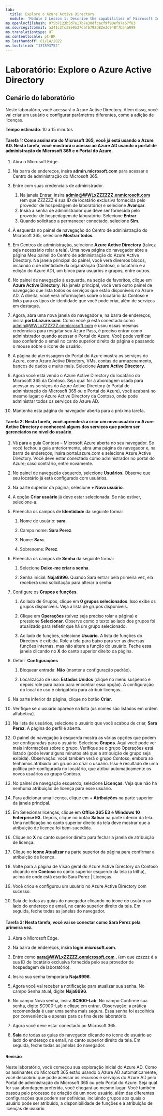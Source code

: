 ```yaml
---
lab:
  title: Explore o Azure Active Directory
  module: 'Module 2 Lesson 1: Describe the capabilities of Microsoft Identity and access management solutions: Explore the services and identity types of Azure AD'
ms.openlocfilehash: 075b7123b5d7e17b7e30dfcacf9f90ef97a67f83
ms.sourcegitcommit: a341c2fc38e9b37dafb792d82e3c948f7ba4a099
ms.translationtype: HT
ms.contentlocale: pt-BR
ms.lasthandoff: 01/14/2022
ms.locfileid: "137893752"
---
```

# <a name="lab-explore-azure-active-directory"></a>Laboratório: Explore o Azure Active Directory

## <a name="lab-scenario"></a>Cenário do laboratório

Neste laboratório, você acessará o Azure Active Directory.  Além disso, você vai criar um usuário e configurar parâmetros diferentes, como a adição de licenças.  



**Tempo estimado**: 10 a 15 minutos

#### <a name="task-1--as-a-subscriber-to-microsoft-365-you-are-already-using-azure-ad--in-this-task-you-will-walk-through-accessing-azure-ad-through-the-microsoft-365-admin-portal-and-through-the-azure-portal"></a>Tarefa 1:  Como assinante do Microsoft 365, você já está usando o Azure AD.  Nesta tarefa, você mostrará o acesso ao Azure AD usando o portal de administração do Microsoft 365 e o Portal do Azure.

1. Abra o Microsoft Edge.

2. Na barra de endereços, insira **admin.microsoft.com** para acessar o Centro de administração do Microsoft 365.

3. Entre com suas credenciais de administrador. 
    1. Na janela Entrar, insira **admin@WWLxZZZZZZ.onmicrosoft.com** (em que ZZZZZZ é sua ID de locatário exclusiva fornecida pelo provedor de hospedagem de laboratório) e selecione **Avançar**.
    1. Insira a senha de administrador que deve ser fornecida pelo provedor de hospedagem de laboratório. Selecione **Entrar**.
    1. Quando solicitado a permanecer conectado, selecione **Sim**.

4. À esquerda no painel de navegação do Centro de administração do Microsoft 365, selecione **Mostrar todos**.

5. Em Centros de administração, selecione **Azure Active Directory** (talvez seja necessário rolar a tela).  Uma nova página do navegador abre a página Meu painel do Centro de administração do Azure Active Directory. Na janela principal do painel, você verá diversos blocos, incluindo o de identidade da organização (Contoso, o locatário e a edição do Azure AD), um bloco para usuários e grupos, entre outros.

6. No painel de navegação à esquerda, na seção de favoritos, clique em **Azure Active Directory**.  Na janela principal, você verá outro painel de navegação que lista todos os serviços que estão disponíveis no Azure AD. À direita, você verá informações sobre o locatário da Contoso e links para os tipos de identidade que você pode criar, além de serviços em destaque.  

7. Agora, abra uma nova janela do navegador e, na barra de endereços, insira **portal.azure.com**.  Como você já está conectado como admin@WWLxZZZZZZ.onmicrosoft.com e usou essas mesmas credenciais para resgatar seu Azure Pass, é preciso entrar como administrador quando acessar o Portal do Azure.  Você pode verificar isso conferindo o email no canto superior direito da página e passando o mouse sobre o ícone de usuário.

8. A página de aterrissagem do Portal do Azure mostra os serviços do Azure, como Azure Active Directory, VMs, contas de armazenamento, bancos de dados e muito mais.  Selecione **Azure Active Directory**.  

9. Agora você está vendo o Azure Active Directory do locatário do Microsoft 365 da Contoso.    Seja qual for a abordagem usada para acessar os serviços do Azure Active Directory (o Portal de administração do Microsoft 365 ou o Portal do Azure), você acabará no mesmo lugar: o Azure Active Directory da Contoso, onde pode administrar todos os serviços do Azure AD.

10. Mantenha esta página do navegador aberta para a próxima tarefa.


#### <a name="task-2--in-this-task-youll-learn-how-to-create-a-new-user-in-azure-active-directory-and-explore-some-of-services-that-can-be-managed-at-the-user-level"></a>Tarefa 2:  Nesta tarefa, você aprenderá a criar um novo usuário no Azure Active Directory e conhecerá alguns dos serviços que podem ser gerenciados no nível do usuário.

1. Vá para a guia Contoso – Microsoft Azure aberta no seu navegador. Se você fechou a guia anteriormente, abra uma página do navegador e, na barra de endereços, insira portal.azure.com e selecione Azure Active Directory.  Você deve estar conectado como administrador no portal do Azure; caso contrário, entre novamente.

2. No painel de navegação esquerdo, selecione **Usuários**.  Observe que seu locatário já está configurado com usuários.

3. Na parte superior da página, selecione **+ Novo usuário**.

4. A opção **Criar usuário** já deve estar selecionada. Se não estiver, selecione-a.

5. Preencha os campos de **Identidade** da seguinte forma:

    1. Nome de usuário: **sara**.

    2. Campo nome: **Sara Perez**.

    3. Nome: **Sara**.

    4. Sobrenome: **Perez**.

6. Preencha os campos de **Senha** da seguinte forma:

    1. Selecione **Deixe-me criar a senha**.

    1. Senha inicial: **Naja8996**. Quando Sara entrar pela primeira vez, ela receberá uma solicitação para alterar a senha.

7. Configure os **Grupos e funções**.

    1. Ao lado de Grupos, clique em **0 grupos selecionados**.  Isso exibe os grupos disponíveis.  Veja a lista de grupos disponíveis.

    2. Clique em **Operações** (talvez seja preciso rolar a página) e pressione **Selecionar**. Observe como o texto ao lado dos grupos foi atualizado para refletir que há um grupo selecionado.  

    3. Ao lado de funções, selecione **Usuário**. A lista de funções do Directory é exibida.  Role a tela para baixo para ver as diversas funções internas, mas não altere a função do usuário.  Feche essa janela clicando no **X** do canto superior direito da página.

8. Definir **Configurações**

    1. Bloquear entrada:  **Não** (manter a configuração padrão).

    1. Localização de uso: **Estados Unidos** (clique no menu suspenso e depois role para baixo para encontrar essa opção).  A configuração do local de uso é obrigatória para atribuir licenças.

9. Na parte inferior da página, clique no botão **Criar**.

10. Verifique se o usuário aparece na lista (os nomes são listados em ordem alfabética).

11. Na lista de usuários, selecione o usuário que você acabou de criar, **Sara Perez**.  A página do perfil é aberta.

12. O painel de navegação à esquerda mostra as várias opções que podem ser configuradas para o usuário.  Selecione **Grupos**.  Aqui você pode ver mais informações sobre o grupo.  Verifique se o grupo Operações está listado (pode levar alguns minutos até que a atribuição de grupo seja exibida).  Observação: você também verá o grupo Contoso, embora só tenhamos atribuído um grupo ao criar o usuário.  Isso é resultado de uma política pré-configurada no locatário, que atribui automaticamente os novos usuários ao grupo Contoso.

13. No painel de navegação esquerdo, selecione **Licenças**.  Veja que não há nenhuma atribuição de licença para esse usuário.  

14. Para adicionar uma licença, clique em **+ Atribuições** na parte superior da janela principal.

15. Em Selecionar licenças, clique em **Office 365 E3** e **Windows 10 Enterprise E3**. Depois, clique no botão **Salvar** na parte inferior da tela. Uma notificação no canto superior direito da tela deve mostrar que a atribuição de licença foi bem-sucedida.

16. Clique no **X** no canto superior direito para fechar a janela de atribuição de licença.

17. Clique no **ícone Atualizar** na parte superior da página para confirmar a atribuição de licença.

18. Volte para a página de Visão geral do Azure Active Directory da Contoso clicando em **Contoso** no canto superior esquerdo da tela (a trilha), acima de onde está escrito Sara Perez | Licenças.

19. Você criou e configurou um usuário no Azure Active Directory com sucesso.

20. Saia de todas as guias do navegador clicando no ícone do usuário ao lado do endereço de email, no canto superior direito da tela. Em seguida, feche todas as janelas do navegador.

#### <a name="task-3--in-this-task-you-will-sign-in-as-sara-perez-for-the-first-time"></a>Tarefa 3:  Nesta tarefa, você vai se conectar como Sara Perez pela primeira vez.

1. Abra o Microsoft Edge.

2. Na barra de endereços, insira **login.microsoft.com**.

3. Entre como **sara@WWLxZZZZZ.onmicrosoft.com** , (em que zzzzzz é a sua ID de locatário exclusiva fornecida pelo seu provedor de hospedagem de laboratório).

4. Insira sua senha temporária **Naja8996**.

5. Agora você vai receber a notificação para atualizar sua senha. No campo Senha atual, digite **Naja8996**.

6. No campo Nova senha, insira **SC900-Lab**.  No campo Confirme sua senha, digite SC900-Lab e clique em entrar.  Observação: a prática recomendada é usar uma senha mais segura. Essa senha foi escolhida por conveniência e apenas para os fins deste laboratório.

7. Agora você deve estar conectado ao Microsoft 365.

8. **Saia** de todas as guias do navegador clicando no ícone do usuário ao lado do endereço de email, no canto superior direito da tela. Em seguida, feche todas as janelas do navegador.



#### <a name="review"></a>Revisão
Neste laboratório, você começou sua exploração inicial do Azure AD. Como os assinantes do Microsoft 365 estão usando o Azure AD automaticamente, você descobriu que pode acessar os recursos e serviços do Azure AD pelo Portal de administração do Microsoft 365 ou pelo Portal do Azure.  Seja qual for sua abordagem preferida, você chegará ao mesmo lugar.  Você também passou pelo processo de criação de um novo usuário, além das diferentes configurações que podem ser definidas, incluindo grupos aos quais o usuário pode ser atribuído, a disponibilidade de funções e a atribuição de licenças de usuário.


